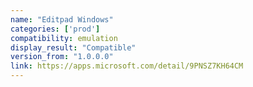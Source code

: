 ```yaml
---
name: "Editpad Windows"
categories: ['prod']
compatibility: emulation
display_result: "Compatible"
version_from: "1.0.0.0"
link: https://apps.microsoft.com/detail/9PNSZ7KH64CM
---
```


